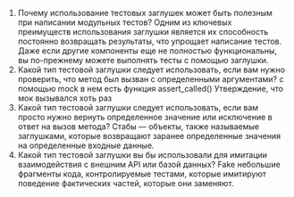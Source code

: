 1) Почему использование тестовых заглушек может быть полезным при написании модульных тестов?
   Одним из ключевых преимуществ использования заглушки является их способность постоянно возвращать результаты, что упрощает написание тестов. Даже если другие компоненты еще не полностью функциональны, вы по-прежнему можете выполнять тесты с помощью заглушки.
2) Какой тип тестовой заглушки следует использовать, если вам нужно проверить, что метод был вызван с определенными аргументами?
   с помощью mock в нем есть функция assert_called() Утверждение, что мок вызывался хоть раз
3) Какой тип тестовой заглушки следует использовать, если вам просто нужно вернуть определенное значение или исключение в ответ на вызов метода?
   Стабы — объекты, также называемые заглушками, которые возвращают заранее определенные значения на определенные входные данные.
4) Какой тип тестовой заглушки вы бы использовали для имитации  взаимодействия с внешним API или базой данных?
   Fake небольшие фрагменты кода, контролируемые тестами, которые имитируют поведение фактических частей, которые они заменяют.